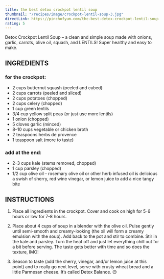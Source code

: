 ```yaml
---
title: the best detox crockpot lentil soup
thumbnail: "/recipes/image/crockpot-lentil-soup-3.jpg"
directLink: https://pinchofyum.com/the-best-detox-crockpot-lentil-soup
rating: 5
---
```

Detox Crockpot Lentil Soup – a clean and simple soup made with onions, garlic, carrots, olive oil, squash, and LENTILS! Super healthy and easy to make.

## INGREDIENTS

### for the crockpot:
* 2 cups butternut squash (peeled and cubed)
* 2 cups carrots (peeled and sliced)
* 2 cups potatoes (chopped)
* 2 cups celery (chopped)
* 1 cup green lentils
* 3/4 cup yellow split peas (or just use more lentils)
* 1 onion (chopped)
* 5 cloves garlic (minced)
* 8–10 cups vegetable or chicken broth
* 2 teaspoons herbs de provence
* 1 teaspoon salt (more to taste)
### add at the end:
* 2–3 cups kale (stems removed, chopped)
* 1 cup parsley (chopped)
* 1/2 cup olive oil – rosemary olive oil or other herb infused oil is delicious
a swish of sherry, red wine vinegar, or lemon juice to add a nice tangy bite

## INSTRUCTIONS

1. Place all ingredients in the crockpot. Cover and cook on high for 5-6 hours or low for 7-8 hours.

2. Place about 4 cups of soup in a blender with the olive oil. Pulse gently until semi-smooth and creamy-looking (the oil will form a creamy emulsion with the soup). Add back to the pot and stir to combine. Stir in the kale and parsley. Turn the heat off and just let everything chill out for a bit before serving. The taste gets better with time and so does the texture, IMO!

3. Season to taste (add the sherry, vinegar, and/or lemon juice at this point) and to really go next level, serve with crusty wheat bread and a little Parmesan cheese. It’s called Detox Balance. 😉

